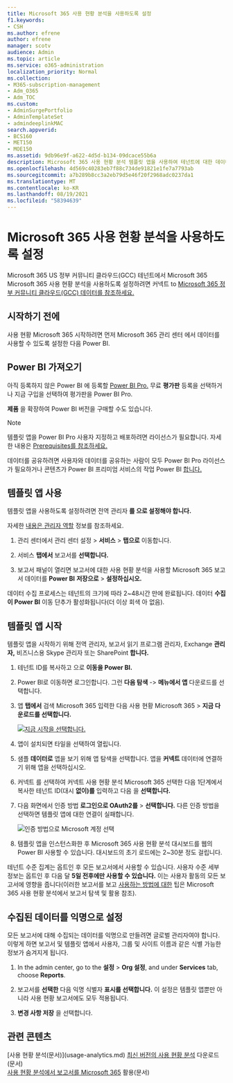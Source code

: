 ```yaml
---
title: Microsoft 365 사용 현황 분석을 사용하도록 설정
f1.keywords:
- CSH
ms.author: efrene
author: efrene
manager: scotv
audience: Admin
ms.topic: article
ms.service: o365-administration
localization_priority: Normal
ms.collection:
- M365-subscription-management
- Adm_O365
- Adm_TOC
ms.custom:
- AdminSurgePortfolio
- AdminTemplateSet
- admindeeplinkMAC
search.appverid:
- BCS160
- MET150
- MOE150
ms.assetid: 9db96e9f-a622-4d5d-b134-09dcace55b6a
description: Microsoft 365 사용 현황 분석 템플릿 앱을 사용하여 테넌트에 대한 데이터 수집을 시작하는 방법을 Power BI.
ms.openlocfilehash: 4d569c40283eb7f88c734de91821e1fe7a7793ab
ms.sourcegitcommit: a7b289b8cc3a2eb79d5e46f20f2968adc0237da1
ms.translationtype: MT
ms.contentlocale: ko-KR
ms.lasthandoff: 08/19/2021
ms.locfileid: "58394639"
---
```

# <a name="enable-microsoft-365-usage-analytics"></a>Microsoft 365 사용 현황 분석을 사용하도록 설정

Microsoft 365 US 정부 커뮤니티 클라우드(GCC) 테넌트에서 Microsoft 365 Microsoft 365 사용 현황 분석을 사용하도록 설정하려면 커넥트 to [Microsoft 365 정부 커뮤니티 클라우드(GCC) 데이터를 참조하세요.](connect-to-gcc-data-with-usage-analytics.md)

## <a name="before-you-begin"></a>시작하기 전에

사용 현황 Microsoft 365 시작하려면 먼저 Microsoft 365 관리 센터 에서 데이터를 사용할 <a href="https://go.microsoft.com/fwlink/p/?linkid=2024339" target="_blank"></a>수 있도록 설정한 다음 Power BI.

## <a name="get-power-bi"></a>Power BI 가져오기

아직 등록하지 않은 Power BI 에 등록할 [Power BI Pro.](https://go.microsoft.com/fwlink/p/?linkid=845347) 무료 **평가판** 등록을 선택하거나  지금 구입을 선택하여 평가판을 Power BI Pro.


**제품** 을 확장하여 Power BI 버전을 구매할 수도 있습니다.

> [!NOTE]
> 템플릿 앱을 Power BI Pro 사용자 지정하고 배포하려면 라이선스가 필요합니다. 자세한 내용은 [Prerequisites를 참조하세요.](/power-bi/service-template-apps-install-distribute?source=docs#prerequisites)

데이터를 공유하려면 사용자와 데이터를 공유하는 사람이 모두 Power BI Pro 라이선스가 필요하거나 콘텐츠가 Power BI 프리미엄 서비스의 작업 Power BI [합니다.](/power-bi/service-premium-what-is)

## <a name="enable-the-template-app"></a>템플릿 앱 사용

템플릿 앱을 사용하도록 설정하려면 전역 관리자 **를 으로 설정해야 합니다.**

자세한 [내용은 관리자 역할](../add-users/about-admin-roles.md) 정보를 참조하세요.

1. 관리 센터에서 관리 센터  설정 \> **서비스** \> **탭으로** 이동합니다.

2. 서비스 **탭에서** 보고서를 **선택합니다.**

3. 보고서 패널이 열리면 보고서에 대한 사용 현황 분석을 사용할 Microsoft 365 보고서 데이터를 **Power BI** **저장으로** \> **설정하십시오.**

데이터 수집 프로세스는 테넌트의 크기에 따라 2~48시간 만에 완료됩니다. 데이터 **수집이 Power BI** 이동 단추가 활성화됩니다(더 이상 회색 아 없음).

## <a name="start-the-template-app"></a>템플릿 앱 시작

템플릿 앱을 시작하기 위해 전역 관리자, 보고서 읽기 프로그램 관리자, Exchange  **관리자,** 비즈니스용 Skype 관리자 또는 SharePoint **합니다.**

1. 테넌트 ID를 복사하고 으로 **이동을 Power BI.**

2. Power BI로 이동하면 로그인합니다. 그런 **다음 탐색** -> **메뉴에서 앱** 다운로드를 선택합니다.

3. 앱 **탭에서** 검색 Microsoft 365 입력한 다음 사용 현황 Microsoft 365  \> **지금 다운로드를 선택합니다.**

    [![지금 시작을 선택합니다.](../../media/78102250-9874-4a32-8365-436f13560b52.png)](https://app.powerbi.com/groups/me/getapps/services/cia_microsoft365.microsoft-365-usage-analytics)

4. 앱이 설치되면 타일을 선택하여 열립니다.

5. 샘플 **데이터로** 앱을 보기 위해 앱 탐색을 선택합니다. 앱을 **커넥트** 데이터에 연결하기 위해 앱을 선택하십시오.

6. 커넥트 를 선택하여 커넥트 사용 현황 분석 Microsoft 365 선택한 다음 1단계에서 복사한 테넌트 ID(대시 **없이)를** 입력하고 다음 을 **선택합니다.**

7. 다음 화면에서 인증 방법 **로그인으로 OAuth2를**  \> **선택합니다.** 다른 인증 방법을 선택하면 템플릿 앱에 대한 연결이 실패합니다.

    ![인증 방법으로 Microsoft 계정 선택](../../media/ab6f0463-c3f7-4088-a605-67c699fa86adnew.png)

8. 템플릿 앱을 인스턴스화한 후 Microsoft 365 사용 현황 분석 대시보드를 웹의 Power BI 사용할 수 있습니다. 대시보드의 초기 로드에는 2~30분 정도 걸립니다.

테넌트 수준 집계는 옵트인 후 모든 보고서에서 사용할 수 있습니다. 사용자 수준 세부 정보는 옵트인 후 다음 달 **5일 전후에만 사용할 수 있습니다.** 이는 사용자 활동의 모든 보고서에 영향을 줍니다(이러한 보고서를 보고 [사용하는 방법에 대한](navigate-and-utilize-reports.md) 팁은 Microsoft 365 사용 현황 분석에서 보고서 탐색 및 활용 참조).

## <a name="make-the-collected-data-anonymous"></a>수집된 데이터를 익명으로 설정

모든 보고서에 대해 수집되는 데이터를 익명으로 만들려면 글로벌 관리자여야 합니다. 이렇게 하면 보고서 및 템플릿 앱에서 사용자, 그룹 및 사이트 이름과 같은 식별 가능한 정보가 숨겨지게 됩니다.

1. In the admin center, go to the **설정** \> **Org 설정**, and under **Services** tab, choose **Reports**.

2. 보고서를 **선택한** 다음 익명 식별자 **표시를 선택합니다.** 이 설정은 템플릿 앱뿐만 아니라 사용 현황 보고서에도 모두 적용됩니다.

3. **변경 사항 저장** 을 선택합니다.

## <a name="related-content"></a>관련 콘텐츠

[사용 현황 분석(문서)\](usage-analytics.md)
[최신 버전의 사용 현황 분석](get-the-latest-version-of-usage-analytics.md) 다운로드(문서)\
[사용 현황 분석에서 보고서를 Microsoft 365](navigate-and-utilize-reports.md) 활용(문서)